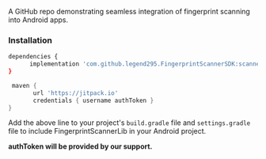 A GitHub repo demonstrating seamless integration of fingerprint scanning into Android apps.

### Installation
```bash
dependencies {
      implementation 'com.github.legend295.FingerprintScannerSDK:scanner:main-SNAPSHOT'
}
```

```settings.gradle
 maven {
       url 'https://jitpack.io'
       credentials { username authToken }
}

```

Add the above line to your project's `build.gradle` file and `settings.gradle` file to include FingerprintScannerLib in your Android project.

**authToken will be provided by our support.** 